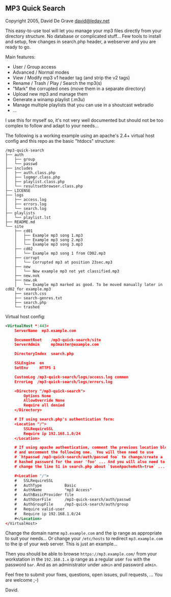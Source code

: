 
## MP3 Quick Search

Copyright 2005, David De Grave <david@ledav.net>

This easy-to-use tool will let you manage your mp3 files directly from your
directory structure.  No database or complicated stuff...  Few tools to
install and setup, few changes in search.php header, a webserver and you are
ready to go.

Main features:
- User / Group access
- Advanced / Normal modes
- View / Modify mp3 v1 header tag (and strip the v2 tags)
- Rename / Trash / Play / Search the mp3(s)
- "Mark" the corrupted ones (move them in a separate directory)
- Upload new mp3 and manage them
- Generate a winamp playlist (.m3u)
- Manage multiple playlists that you can use in a shoutcast webradio
- ...

I use this for myself so, it's not very well documented but should not be
too complex to follow and adapt to your needs...

The following is a working example using an apache's 2.4+ virtual host
config and this repo as the basic "htdocs" structure:

```text
/mp3-quick-search
├── auth
│   ├── group
│   └── passwd
├── includes
│   ├── auth.class.php
│   ├── logmgr.class.php
│   ├── playlist.class.php
│   └── resultsetbrowser.class.php
├── LICENSE
├── logs
│   ├── access.log
│   ├── errors.log
│   └── search.log
├── playlists
│   └── playlist.lst
├── README.md
└── site
    ├── cd01
    │   ├── Example mp3 song 1.mp3
    │   ├── Example mp3 song 2.mp3
    │   └── Example mp3 song 3.mp3
    ├── cd02
    │   └── Example mp3 song 1 from CD02.mp3
    ├── corrupt
    │   └── Corrupted mp3 at position 23sec.mp3
    ├── new
    │   └── New example mp3 not yet classified.mp3
    ├── new.nok
    ├── new.ok
    │   └── Example mp3 marked as good. To be moved manually later in cd02 for example.mp3
    ├── search.css
    ├── search-genres.txt
    ├── search.php
    └── trashed
```

Virtual host config:

```xml
<VirtualHost *:443>
	ServerName	mp3.example.com

	DocumentRoot    /mp3-quick-search/site
	ServerAdmin     mp3master@example.com

	DirectoryIndex  search.php

	SSLEngine  on
	SetEnv     HTTPS 1

	CustomLog /mp3-quick-search/logs/access.log common
	ErrorLog  /mp3-quick-search/logs/errors.log

	<Directory "/mp3-quick-search">
		Options None
		AllowOverride None
		Require all denied
	</Directory>

	# If using search.php's authentication form:
	<Location "/">
		SSLRequireSSL
		Require ip 192.168.1.0/24
	</Location>

	# If using apache authentication, comment the previous location bloc
	# and uncomment the following one.  You will then need to use
	# `htpasswd /mp3-quick-search/auth/passwd foo` to change/create a
	# hashed password for the user 'foo' ... And you will also need to
	# change the line 51 in search.php about `$useApacheAuth=true` ...

	#<Location "/">
	#	SSLRequireSSL
	#	AuthType          Basic
	#	AuthName          "mp3 Access"
	#	AuthBasicProvider file
	#	AuthUserFile      /mp3-quick-search/auth/passwd
	#	AuthGroupFile     /mp3-quick-search/auth/group
	#	Require valid-user
	#	Require ip 192.168.1.0/24
	#</Location>
</VirtualHost>
```

Change the domain name `mp3.example.com` and the ip range as appropriate to
suit your needs...  Or change your `/etc/hosts` to redirect
`mp3.example.com` to the ip of your web server.  This is just an example...

Then you should be able to browse `https://mp3.example.com/` from your
workstation in the `192.168.1.x` ip range as a regular user `foo` with the
password `bar`.  And as an administrator under `admin` and password `admin`.

Feel free to submit your fixes, questions, open issues, pull requests, ...
You are welcome ;-)

David.
